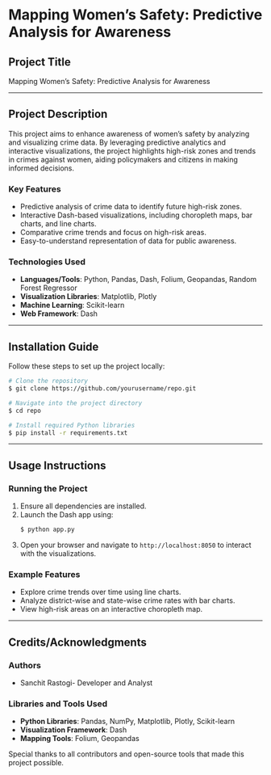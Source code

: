 # Mapping Women’s Safety: Predictive Analysis for Awareness

## Project Title
Mapping Women’s Safety: Predictive Analysis for Awareness

---

## Project Description
This project aims to enhance awareness of women’s safety by analyzing and visualizing crime data. By leveraging predictive analytics and interactive visualizations, the project highlights high-risk zones and trends in crimes against women, aiding policymakers and citizens in making informed decisions.

### Key Features
- Predictive analysis of crime data to identify future high-risk zones.
- Interactive Dash-based visualizations, including choropleth maps, bar charts, and line charts.
- Comparative crime trends and focus on high-risk areas.
- Easy-to-understand representation of data for public awareness.

### Technologies Used
- **Languages/Tools**: Python, Pandas, Dash, Folium, Geopandas, Random Forest Regressor
- **Visualization Libraries**: Matplotlib, Plotly
- **Machine Learning**: Scikit-learn
- **Web Framework**: Dash

---

## Installation Guide
Follow these steps to set up the project locally:

```bash
# Clone the repository
$ git clone https://github.com/yourusername/repo.git

# Navigate into the project directory
$ cd repo

# Install required Python libraries
$ pip install -r requirements.txt
```

---

## Usage Instructions
### Running the Project
1. Ensure all dependencies are installed.
2. Launch the Dash app using:
   ```bash
   $ python app.py
   ```
3. Open your browser and navigate to `http://localhost:8050` to interact with the visualizations.

### Example Features
- Explore crime trends over time using line charts.
- Analyze district-wise and state-wise crime rates with bar charts.
- View high-risk areas on an interactive choropleth map.

---

## Credits/Acknowledgments
### Authors
- Sanchit Rastogi- Developer and Analyst

### Libraries and Tools Used
- **Python Libraries**: Pandas, NumPy, Matplotlib, Plotly, Scikit-learn
- **Visualization Framework**: Dash
- **Mapping Tools**: Folium, Geopandas

Special thanks to all contributors and open-source tools that made this project possible.
